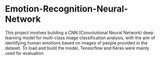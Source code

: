 # Emotion-Recognition-Neural-Network
This project involves building a CNN (Convolutional Neural Network) deep learning model for multi-class image classification analysis, with the aim of identifying human emotions based on images of people provided in the dataset. To load and build the model, Tensorflow and Keras were mainly used for evaluation.
